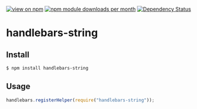 [![view on npm](http://img.shields.io/npm/v/handlebars-string.svg)](https://www.npmjs.org/package/handlebars-string)
[![npm module downloads per month](http://img.shields.io/npm/dm/handlebars-string.svg)](https://www.npmjs.org/package/handlebars-string)
[![Dependency Status](https://david-dm.org/75lb/handlebars-string.svg)](https://david-dm.org/75lb/handlebars-string)

# handlebars-string

## Install
```sh
$ npm install handlebars-string
```

## Usage
```js
handlebars.registerHelper(require("handlebars-string"));
```
